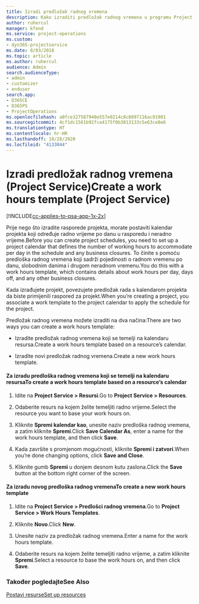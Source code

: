 ```yaml
---
title: Izradi predložak radnog vremena
description: Kako izraditi predložak radnog vremena u programu Project Service
author: ruhercul
manager: kfend
ms.service: project-operations
ms.custom:
- dyn365-projectservice
ms.date: 8/03/2018
ms.topic: article
ms.author: ruhercul
audience: Admin
search.audienceType:
- admin
- customizer
- enduser
search.app:
- D365CE
- D365PS
- ProjectOperations
ms.openlocfilehash: a0fce327587940e557e0214c8c0897116ac91901
ms.sourcegitcommit: 4cf1dc1561b92fca4175f0b3813133c5e63ce8e6
ms.translationtype: HT
ms.contentlocale: hr-HR
ms.lasthandoff: 10/28/2020
ms.locfileid: "4133044"
---
```

# <a name="create-a-work-hours-template-project-service"></a><span data-ttu-id="8085b-103">Izradi predložak radnog vremena (Project Service)</span><span class="sxs-lookup"><span data-stu-id="8085b-103">Create a work hours template (Project Service)</span></span>

[!INCLUDE[cc-applies-to-psa-app-1x-2x](../includes/cc-applies-to-psa-app-1x-2x.md)]

<span data-ttu-id="8085b-104">Prije nego što izradite rasporede projekta, morate postaviti kalendar projekta koji određuje radno vrijeme po danu u rasporedu i neradno vrijeme.</span><span class="sxs-lookup"><span data-stu-id="8085b-104">Before you can create project schedules, you need to set up a project calendar that defines the number of working hours to accommodate per day in the schedule and any business closures.</span></span> <span data-ttu-id="8085b-105">To činite s pomoću predloška radnog vremena koji sadrži pojedinosti o radnom vremenu po danu, slobodnim danima i drugom neradnom vremenu.</span><span class="sxs-lookup"><span data-stu-id="8085b-105">You do this with a work hours template, which contains details about work hours per day, days off, and any other business closures.</span></span>  
  
 <span data-ttu-id="8085b-106">Kada izrađujete projekt, povezujete predložak rada s kalendarom projekta da biste primijenili raspored za projekt.</span><span class="sxs-lookup"><span data-stu-id="8085b-106">When you’re creating a project, you associate a work template to the project calendar to apply the schedule for the project.</span></span>  
  
 <span data-ttu-id="8085b-107">Predložak radnog vremena možete izraditi na dva načina:</span><span class="sxs-lookup"><span data-stu-id="8085b-107">There are two ways you can create a work hours template:</span></span>  
  
-   <span data-ttu-id="8085b-108">Izradite predložak radnog vremena koji se temelji na kalendaru resursa.</span><span class="sxs-lookup"><span data-stu-id="8085b-108">Create a work hours template based on a resource’s calendar.</span></span>  
  
-   <span data-ttu-id="8085b-109">Izradite novi predložak radnog vremena.</span><span class="sxs-lookup"><span data-stu-id="8085b-109">Create a new work hours template.</span></span>  
  
#### <a name="to-create-a-work-hours-template-based-on-a-resources-calendar"></a><span data-ttu-id="8085b-110">Za izradu predloška radnog vremena koji se temelji na kalendaru resursa</span><span class="sxs-lookup"><span data-stu-id="8085b-110">To create a work hours template based on a resource’s calendar</span></span>  
  
1.  <span data-ttu-id="8085b-111">Idite na **Project Service > Resursi**.</span><span class="sxs-lookup"><span data-stu-id="8085b-111">Go to **Project Service > Resources**.</span></span>  
  
2.  <span data-ttu-id="8085b-112">Odaberite resurs na kojem želite temeljiti radno vrijeme.</span><span class="sxs-lookup"><span data-stu-id="8085b-112">Select the resource you want to base your work hours on.</span></span>  
  
3.  <span data-ttu-id="8085b-113">Kliknite **Spremi kalendar kao**, unesite naziv predloška radnog vremena, a zatim kliknite **Spremi**.</span><span class="sxs-lookup"><span data-stu-id="8085b-113">Click **Save Calendar As**, enter a name for the work hours template, and then click **Save**.</span></span>  
  
4.  <span data-ttu-id="8085b-114">Kada završite s promjenom mogućnosti, kliknite **Spremi i zatvori**.</span><span class="sxs-lookup"><span data-stu-id="8085b-114">When you’re done changing options, click **Save and Close**.</span></span>  
  
5.  <span data-ttu-id="8085b-115">Kliknite gumb **Spremi** u donjem desnom kutu zaslona.</span><span class="sxs-lookup"><span data-stu-id="8085b-115">Click the **Save** button at the bottom right corner of the screen.</span></span>  
  
#### <a name="to-create-a-new-work-hours-template"></a><span data-ttu-id="8085b-116">Za izradu novog predloška radnog vremena</span><span class="sxs-lookup"><span data-stu-id="8085b-116">To create a new work hours template</span></span>  
  
1.  <span data-ttu-id="8085b-117">Idite na **Project Service > Predlošci radnog vremena**.</span><span class="sxs-lookup"><span data-stu-id="8085b-117">Go to **Project Service > Work Hours Templates**.</span></span>  
  
2.  <span data-ttu-id="8085b-118">Kliknite **Novo**.</span><span class="sxs-lookup"><span data-stu-id="8085b-118">Click **New**.</span></span>  
  
3.  <span data-ttu-id="8085b-119">Unesite naziv za predložak radnog vremena.</span><span class="sxs-lookup"><span data-stu-id="8085b-119">Enter a name for the work hours template.</span></span>  
  
4.  <span data-ttu-id="8085b-120">Odaberite resurs na kojem želite temeljiti radno vrijeme, a zatim kliknite **Spremi**.</span><span class="sxs-lookup"><span data-stu-id="8085b-120">Select a resource to base the work hours on, and then click **Save**.</span></span>  
  
### <a name="see-also"></a><span data-ttu-id="8085b-121">Također pogledajte</span><span class="sxs-lookup"><span data-stu-id="8085b-121">See Also</span></span>  
 [<span data-ttu-id="8085b-122">Postavi resurse</span><span class="sxs-lookup"><span data-stu-id="8085b-122">Set up resources</span></span>](../psa/set-up-resources.md)
